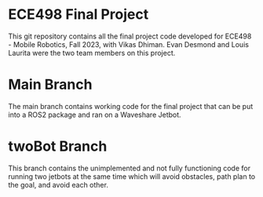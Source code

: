 # ECE498 Final Project
This git repository contains all the final project code developed for ECE498 - Mobile Robotics, Fall 2023, with Vikas Dhiman. Evan Desmond and Louis Laurita were the two team members on this project. 

# Main Branch
The main branch contains working code for the final project that can be put into a ROS2 package and ran on a Waveshare Jetbot.

# twoBot Branch
This branch contains the unimplemented and not fully functioning code for running two jetbots at the same time which will avoid obstacles, path plan to the goal, and avoid each other.